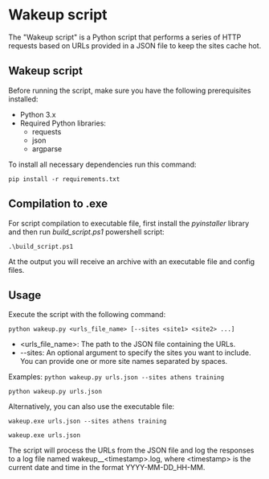 # Wakeup script
The "Wakeup script" is a Python script that performs a series of HTTP requests based on URLs provided in a JSON file to keep the sites cache hot.
## Wakeup script
Before running the script, make sure you have the following prerequisites installed:
- Python 3.x
- Required Python libraries: 
    - requests
    - json
    - argparse

To install all necessary dependencies run this command:

`pip install -r requirements.txt`
## Compilation to .exe
For script compilation to executable file, first install the *pyinstaller* library and then run *build_script.ps1* powershell script:

`.\build_script.ps1`

At the output you will receive an archive with an executable file and config files.
## Usage
Execute the script with the following command:

`python wakeup.py <urls_file_name> [--sites <site1> <site2> ...]`
- <urls_file_name>: The path to the JSON file containing the URLs.
- --sites: An optional argument to specify the sites you want to include. You can provide one or more site names separated by spaces.

Examples:
`python wakeup.py urls.json --sites athens training`

`python wakeup.py urls.json`

Alternatively, you can also use the executable file:

`wakeup.exe urls.json --sites athens training`

`wakeup.exe urls.json`

The script will process the URLs from the JSON file and log the responses to a log file named wakeup__\<timestamp>.log, where \<timestamp> is the current date and time in the format YYYY-MM-DD_HH-MM.